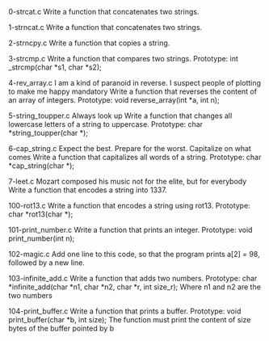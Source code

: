 0-strcat.c
Write a function that concatenates two strings.

1-strncat.c
Write a function that concatenates two strings.

2-strncpy.c
Write a function that copies a string.

3-strcmp.c
Write a function that compares two strings.
Prototype: int _strcmp(char *s1, char *s2);

4-rev_array.c
I am a kind of paranoid in reverse. I suspect people of plotting to make
me happy mandatory
Write a function that reverses the content of an array of integers.
Prototype: void reverse_array(int *a, int n);

5-string_toupper.c
Always look up
Write a function that changes all lowercase letters of a string to uppercase.
Prototype: char *string_toupper(char *);

6-cap_string.c
Expect the best. Prepare for the worst. Capitalize on what comes
Write a function that capitalizes all words of a string.
Prototype: char *cap_string(char *);

7-leet.c
Mozart composed his music not for the elite, but for everybody
Write a function that encodes a string into 1337.

100-rot13.c
Write a function that encodes a string using rot13.
Prototype: char *rot13(char *);

101-print_number.c 
Write a function that prints an integer.
Prototype: void print_number(int n);

102-magic.c
Add one line to this code, so that the program prints a[2] = 98, followed by a new line.

103-infinite_add.c
Write a function that adds two numbers.
Prototype: char *infinite_add(char *n1, char *n2, char *r, int size_r);
Where n1 and n2 are the two numbers

104-print_buffer.c
Write a function that prints a buffer.
Prototype: void print_buffer(char *b, int size);
The function must print the content of size bytes of the buffer pointed by b
